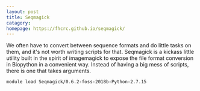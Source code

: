 ```yaml
---
layout: post
title: Seqmagick
catagory:  
homepage: https://fhcrc.github.io/seqmagick/
---
```

We often have to convert between sequence formats and do little tasks on them, and it's not worth writing scripts for that. Seqmagick is a kickass little utility built in the spirit of imagemagick to expose the file format conversion in Biopython in a convenient way. Instead of having a big mess of scripts, there is one that takes arguments.
```
module load Seqmagick/0.6.2-foss-2018b-Python-2.7.15
```
